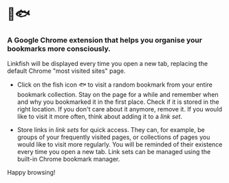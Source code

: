 # 🔗🐟
### A Google Chrome extension that helps you organise your bookmarks more consciously.

Linkfish will be displayed every time you open a new tab, replacing the default Chrome "most visited sites" page.

- Click on the fish icon 🐟 to visit a random bookmark from your entire bookmark collection. Stay on the page for a while and remember when and why you bookmarked it in the first place. Check if it is stored in the right location. If you don't care about it anymore, remove it. If you would like to visit it more often, think about adding it to a *link set*.

- Store links in *link sets* for quick access. They can, for example, be groups of your frequently visited pages, or collections of pages you would like to visit more regularly. You will be reminded of their existence every time you open a new tab. Link sets can be managed using the built-in Chrome bookmark manager.

Happy browsing!
